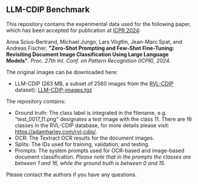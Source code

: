 ## LLM-CDIP Benchmark

This repository contains the experimental data used for the following paper, which has been accepted for publication at [ICPR 2024](https://icpr2024.org):

Anna Scius-Bertrand, Michael Jungo, Lars Vögtlin, Jean-Marc Spat, and Andreas Fischer, **"Zero-Shot Prompting and Few-Shot Fine-Tuning: Revisiting Document Image Classification Using Large Language Models"**. *Proc. 27th Int. Conf. on Pattern Recognition (ICPR), 2024.*

The original images can be downloaded here:

* LLM-CDIP (263 MB, a subset of 2560 images from the [RVL-CDIP](https://adamharley.com/rvl-cdip/) dataset): [LLM-CDIP-images.tgz](https://www.dropbox.com/scl/fi/nf6sgqbhfgbqcx3y5ni9s/LLM-CDIP-images.tgz?rlkey=gwoz4tpsfpfwts9qytkielyrn&dl=1)

The repository contains:

* Ground truth: The class label is integrated in the filename, e.g.  "test\_0017\_11.png" designates a test image with the class 11. There are 16 classes in the RVL-CDIP database, for more details please visit: <https://adamharley.com/rvl-cdip/>.
* OCR: The Textract OCR results for the document images.
* Splits: The IDs used for training, validation, and testing.
* Prompts: The system prompts used for OCR-based and image-based document classification. *Please note that in the prompts the classes are between 1 and 16, while the ground truth is between 0 and 15.*

Please contact the authors if you have any questions.
